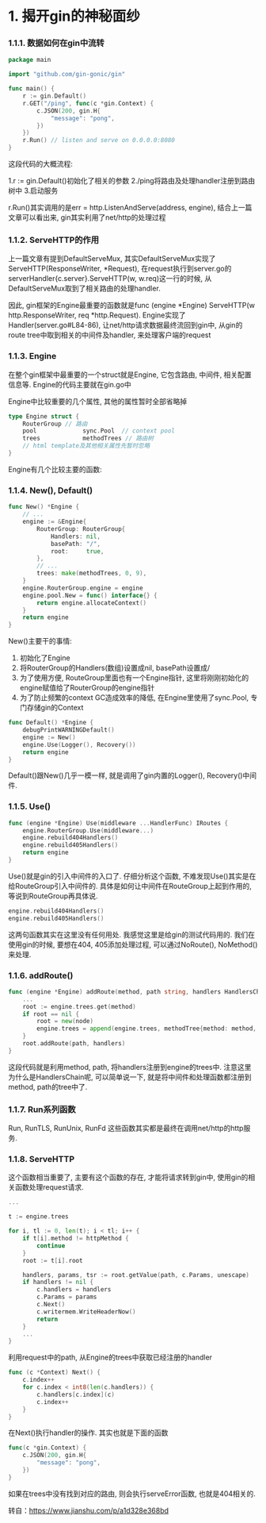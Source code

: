 # 1. 揭开gin的神秘面纱

### 1.1.1. 数据如何在gin中流转

```go
package main

import "github.com/gin-gonic/gin"

func main() {
    r := gin.Default()
    r.GET("/ping", func(c *gin.Context) {
        c.JSON(200, gin.H{
            "message": "pong",
        })
    })
    r.Run() // listen and serve on 0.0.0.0:8080
}
```

这段代码的大概流程:

1.r := gin.Default()初始化了相关的参数 2./ping将路由及处理handler注册到路由树中 3.启动服务

r.Run()其实调用的是err = http.ListenAndServe(address, engine), 结合上一篇文章可以看出来, gin其实利用了net/http的处理过程

### 1.1.2. ServeHTTP的作用

上一篇文章有提到DefaultServeMux, 其实DefaultServeMux实现了ServeHTTP(ResponseWriter, *Request), 在request执行到server.go的serverHandler{c.server}.ServeHTTP(w, w.req)这一行的时候, 从DefaultServeMux取到了相关路由的处理handler.

因此, gin框架的Engine最重要的函数就是func (engine *Engine) ServeHTTP(w http.ResponseWriter, req *http.Request). Engine实现了Handler(server.go#L84-86), 让net/http请求数据最终流回到gin中, 从gin的route tree中取到相关的中间件及handler, 来处理客户端的request

### 1.1.3. Engine

在整个gin框架中最重要的一个struct就是Engine, 它包含路由, 中间件, 相关配置信息等. Engine的代码主要就在gin.go中

Engine中比较重要的几个属性, 其他的属性暂时全部省略掉

```go
type Engine struct {
    RouterGroup // 路由
    pool             sync.Pool  // context pool
    trees            methodTrees // 路由树
    // html template及其他相关属性先暂时忽略
}
```

Engine有几个比较主要的函数:

### 1.1.4. New(), Default()

```go
func New() *Engine {
    // ...
    engine := &Engine{
        RouterGroup: RouterGroup{
            Handlers: nil,
            basePath: "/",
            root:     true,
        },
        // ...
        trees: make(methodTrees, 0, 9),
    }
    engine.RouterGroup.engine = engine
    engine.pool.New = func() interface{} {
        return engine.allocateContext()
    }
    return engine
}
```

New()主要干的事情:

1. 初始化了Engine
2. 将RouterGroup的Handlers(数组)设置成nil, basePath设置成/ 
3. 为了使用方便, RouteGroup里面也有一个Engine指针, 这里将刚刚初始化的engine赋值给了RouterGroup的engine指针
4. 为了防止频繁的context GC造成效率的降低, 在Engine里使用了sync.Pool, 专门存储gin的Context

```go
func Default() *Engine {
    debugPrintWARNINGDefault()
    engine := New()
    engine.Use(Logger(), Recovery())
    return engine
}
```

Default()跟New()几乎一模一样, 就是调用了gin内置的Logger(), Recovery()中间件.

### 1.1.5. Use()

```go
func (engine *Engine) Use(middleware ...HandlerFunc) IRoutes {
    engine.RouterGroup.Use(middleware...)
    engine.rebuild404Handlers()
    engine.rebuild405Handlers()
    return engine
}
```

Use()就是gin的引入中间件的入口了. 仔细分析这个函数, 不难发现Use()其实是在给RouteGroup引入中间件的. 具体是如何让中间件在RouteGroup上起到作用的, 等说到RouteGroup再具体说.

```go
engine.rebuild404Handlers()
engine.rebuild405Handlers()
```

这两句函数其实在这里没有任何用处. 我感觉这里是给gin的测试代码用的. 我们在使用gin的时候, 要想在404, 405添加处理过程, 可以通过NoRoute(), NoMethod()来处理.

### 1.1.6. addRoute()

```go
func (engine *Engine) addRoute(method, path string, handlers HandlersChain) {
    ...
    root := engine.trees.get(method)
    if root == nil {
        root = new(node)
        engine.trees = append(engine.trees, methodTree{method: method, root: root})
    }
    root.addRoute(path, handlers)
}
```

这段代码就是利用method, path, 将handlers注册到engine的trees中. 注意这里为什么是HandlersChain呢, 可以简单说一下, 就是将中间件和处理函数都注册到method, path的tree中了.

### 1.1.7. Run系列函数

Run, RunTLS, RunUnix, RunFd 这些函数其实都是最终在调用net/http的http服务.

### 1.1.8. ServeHTTP

这个函数相当重要了, 主要有这个函数的存在, 才能将请求转到gin中, 使用gin的相关函数处理request请求.

```go
...

t := engine.trees

for i, tl := 0, len(t); i < tl; i++ {
    if t[i].method != httpMethod {
        continue
    }
    root := t[i].root

    handlers, params, tsr := root.getValue(path, c.Params, unescape)
    if handlers != nil {
        c.handlers = handlers
        c.Params = params
        c.Next()
        c.writermem.WriteHeaderNow()
        return
    }
    ...
}
```

利用request中的path, 从Engine的trees中获取已经注册的handler

```go
func (c *Context) Next() {
    c.index++
    for c.index < int8(len(c.handlers)) {
        c.handlers[c.index](c)
        c.index++
    }
}
```

在Next()执行handler的操作. 其实也就是下面的函数

```go
func(c *gin.Context) {
    c.JSON(200, gin.H{
        "message": "pong",
    })
}
```

如果在trees中没有找到对应的路由, 则会执行serveError函数, 也就是404相关的.

转自：https://www.jianshu.com/p/a1d328e368bd

